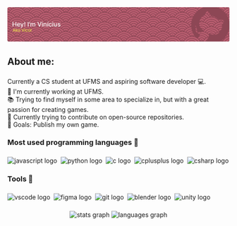 <div align="center">
  <img src="https://raw.githubusercontent.com/Vinicius-Marques6/Vinicius-Marques6/main/git-header.png"  />
</div>

###

<h2 align="left">About me:</h2>

###

<p align="left">Currently a CS student at UFMS and aspiring software developer 💻.<br>🔭 I'm currently working at UFMS.<br>📚 Trying to find myself in some area to specialize in, but with a great passion for creating games. <br>🚧 Currently trying to contribute on open-source repositories.<br>🎯 Goals: Publish my own game.</p>

###

<h3 align="left">Most used programming languages 📝</h3>

###

<div align="left">
  <img src="https://img.shields.io/badge/JavaScript-F7DF1E?logo=javascript&logoColor=black&style=for-the-badge" height="32" alt="javascript logo"  />
  <img width="0" />
  <img src="https://img.shields.io/badge/Python-3776AB?logo=python&logoColor=white&style=for-the-badge" height="32" alt="python logo"  />
  <img width="0" />
  <img src="https://img.shields.io/badge/C-A8B9CC?logo=c&logoColor=black&style=for-the-badge" height="32" alt="c logo"  />
  <img width="0" />
  <img src="https://img.shields.io/badge/C++-00599C?logo=cplusplus&logoColor=white&style=for-the-badge" height="32" alt="cplusplus logo"  />
  <img width="0" />
  <img src="https://img.shields.io/badge/C Sharp-239120?logo=csharp&logoColor=white&style=for-the-badge" height="32" alt="csharp logo"  />
</div>

###

<h3 align="left">Tools 🔨</h3>

###

<div align="left">
  <img src="https://img.shields.io/badge/Visual Studio Code-007ACC?logo=visualstudiocode&logoColor=white&style=for-the-badge" height="26" alt="vscode logo"  />
  <img width="0" />
  <img src="https://img.shields.io/badge/Figma-F24E1E?logo=figma&logoColor=white&style=for-the-badge" height="26" alt="figma logo"  />
  <img width="0" />
  <img src="https://img.shields.io/badge/Git-F05032?logo=git&logoColor=white&style=for-the-badge" height="26" alt="git logo"  />
  <img width="0" />
  <img src="https://img.shields.io/badge/Blender-F5792A?logo=blender&logoColor=black&style=for-the-badge" height="26" alt="blender logo"  />
  <img width="0" />
  <img src="https://img.shields.io/badge/Unity-FFFFFF?logo=unity&logoColor=black&style=for-the-badge" height="26" alt="unity logo"  />
</div>

###

<div align="center">
  <img src="https://github-readme-stats.vercel.app/api?username=Vinicius-Marques6&hide_title=false&hide_rank=false&show_icons=true&include_all_commits=true&count_private=true&disable_animations=false&theme=react&locale=en&hide_border=true&order=1" height="150" alt="stats graph"  />
  <img src="https://github-readme-stats.vercel.app/api/top-langs?username=Vinicius-Marques6&locale=en&hide_title=false&layout=compact&card_width=320&langs_count=6&theme=react&hide_border=true&order=2" height="150" alt="languages graph"  />
</div>

###
